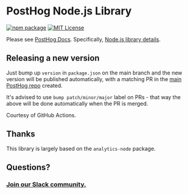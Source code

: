 # PostHog Node.js Library

[![npm package](https://img.shields.io/npm/v/posthog-node?style=flat-square)](https://www.npmjs.com/package/posthog-node)
[![MIT License](https://img.shields.io/badge/License-MIT-red.svg?style=flat-square)](https://opensource.org/licenses/MIT)

Please see [PostHog Docs](https://posthog.com/docs).
Specifically, [Node.js library details](https://posthog.com/docs/libraries/node).

## Releasing a new version

Just bump up `version` in `package.json` on the main branch and the new version will be published automatically,
with a matching PR in the [main PostHog repo](https://github.com/posthog/posthog) created.

It's advised to use `bump patch/minor/major` label on PRs - that way the above will be done automatically
when the PR is merged.

Courtesy of GitHub Actions.

## Thanks

This library is largely based on the `analytics-node` package.

## Questions?

### [Join our Slack community.](https://posthog.com/slack)
